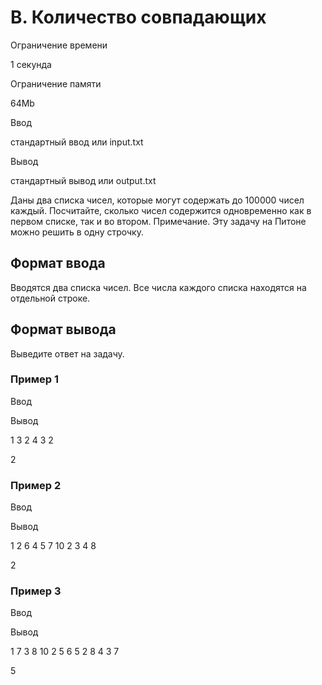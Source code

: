 B. Количество совпадающих
=========================

Ограничение времени

1 секунда

Ограничение памяти

64Mb

Ввод

стандартный ввод или input.txt

Вывод

стандартный вывод или output.txt

Даны два списка чисел, которые могут содержать до 100000 чисел каждый. Посчитайте, сколько чисел содержится одновременно как в первом списке, так и во втором. Примечание. Эту задачу на Питоне можно решить в одну строчку.

Формат ввода
------------

Вводятся два списка чисел. Все числа каждого списка находятся на отдельной строке.

Формат вывода
-------------

Выведите ответ на задачу.

### Пример 1

Ввод

Вывод

1 3 2
4 3 2

2

### Пример 2

Ввод

Вывод

1 2 6 4 5 7
10 2 3 4 8

2

### Пример 3

Ввод

Вывод

1 7 3 8 10 2 5
6 5 2 8 4 3 7

5